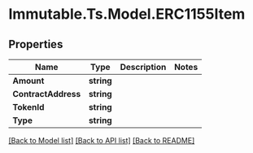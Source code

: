 # Immutable.Ts.Model.ERC1155Item

## Properties

Name | Type | Description | Notes
------------ | ------------- | ------------- | -------------
**Amount** | **string** |  | 
**ContractAddress** | **string** |  | 
**TokenId** | **string** |  | 
**Type** | **string** |  | 

[[Back to Model list]](../README.md#documentation-for-models) [[Back to API list]](../README.md#documentation-for-api-endpoints) [[Back to README]](../README.md)

